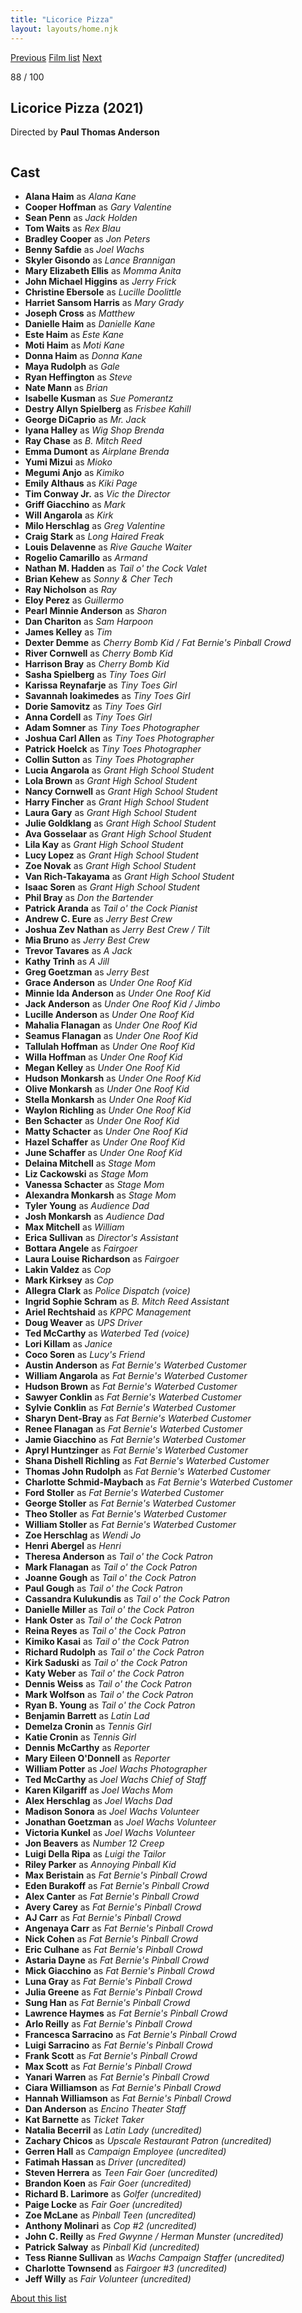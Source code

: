 ```yaml
---
title: "Licorice Pizza"
layout: layouts/home.njk
---
```


<nav class="films">
  <a class="prev" href="../house-of-gucci">Previous</a>
  <a href="../">Film list</a>
  <a class="next" href="../the-tragedy-of-macbeth">Next</a>
</nav>

<p>88 / 100</p>

<article class="film">
  <h1>Licorice Pizza (2021)</h1>

  <p class="director">
    Directed by <strong>Paul Thomas Anderson</strong>
  </p>

  <img src="../films/posters/licorice-pizza.jpg" alt="">

  <h2>
    Cast
  </h2>
  <ul>
    <li><strong>Alana Haim</strong> as <em>Alana Kane</em></li>
<li><strong>Cooper Hoffman</strong> as <em>Gary Valentine</em></li>
<li><strong>Sean Penn</strong> as <em>Jack Holden</em></li>
<li><strong>Tom Waits</strong> as <em>Rex Blau</em></li>
<li><strong>Bradley Cooper</strong> as <em>Jon Peters</em></li>
<li><strong>Benny Safdie</strong> as <em>Joel Wachs</em></li>
<li><strong>Skyler Gisondo</strong> as <em>Lance Brannigan</em></li>
<li><strong>Mary Elizabeth Ellis</strong> as <em>Momma Anita</em></li>
<li><strong>John Michael Higgins</strong> as <em>Jerry Frick</em></li>
<li><strong>Christine Ebersole</strong> as <em>Lucille Doolittle</em></li>
<li><strong>Harriet Sansom Harris</strong> as <em>Mary Grady</em></li>
<li><strong>Joseph Cross</strong> as <em>Matthew</em></li>
<li><strong>Danielle Haim</strong> as <em>Danielle Kane</em></li>
<li><strong>Este Haim</strong> as <em>Este Kane</em></li>
<li><strong>Moti Haim</strong> as <em>Moti Kane</em></li>
<li><strong>Donna Haim</strong> as <em>Donna Kane</em></li>
<li><strong>Maya Rudolph</strong> as <em>Gale</em></li>
<li><strong>Ryan Heffington</strong> as <em>Steve</em></li>
<li><strong>Nate Mann</strong> as <em>Brian</em></li>
<li><strong>Isabelle Kusman</strong> as <em>Sue Pomerantz</em></li>
<li><strong>Destry Allyn Spielberg</strong> as <em>Frisbee Kahill</em></li>
<li><strong>George DiCaprio</strong> as <em>Mr. Jack</em></li>
<li><strong>Iyana Halley</strong> as <em>Wig Shop Brenda</em></li>
<li><strong>Ray Chase</strong> as <em>B. Mitch Reed</em></li>
<li><strong>Emma Dumont</strong> as <em>Airplane Brenda</em></li>
<li><strong>Yumi Mizui</strong> as <em>Mioko</em></li>
<li><strong>Megumi Anjo</strong> as <em>Kimiko</em></li>
<li><strong>Emily Althaus</strong> as <em>Kiki Page</em></li>
<li><strong>Tim Conway Jr.</strong> as <em>Vic the Director</em></li>
<li><strong>Griff Giacchino</strong> as <em>Mark</em></li>
<li><strong>Will Angarola</strong> as <em>Kirk</em></li>
<li><strong>Milo Herschlag</strong> as <em>Greg Valentine</em></li>
<li><strong>Craig Stark</strong> as <em>Long Haired Freak</em></li>
<li><strong>Louis Delavenne</strong> as <em>Rive Gauche Waiter</em></li>
<li><strong>Rogelio Camarillo</strong> as <em>Armand</em></li>
<li><strong>Nathan M. Hadden</strong> as <em>Tail o' the Cock Valet</em></li>
<li><strong>Brian Kehew</strong> as <em>Sonny & Cher Tech</em></li>
<li><strong>Ray Nicholson</strong> as <em>Ray</em></li>
<li><strong>Eloy Perez</strong> as <em>Guillermo</em></li>
<li><strong>Pearl Minnie Anderson</strong> as <em>Sharon</em></li>
<li><strong>Dan Chariton</strong> as <em>Sam Harpoon</em></li>
<li><strong>James Kelley</strong> as <em>Tim</em></li>
<li><strong>Dexter Demme</strong> as <em>Cherry Bomb Kid / Fat Bernie's Pinball Crowd</em></li>
<li><strong>River Cornwell</strong> as <em>Cherry Bomb Kid</em></li>
<li><strong>Harrison Bray</strong> as <em>Cherry Bomb Kid</em></li>
<li><strong>Sasha Spielberg</strong> as <em>Tiny Toes Girl</em></li>
<li><strong>Karissa Reynafarje</strong> as <em>Tiny Toes Girl</em></li>
<li><strong>Savannah Ioakimedes</strong> as <em>Tiny Toes Girl</em></li>
<li><strong>Dorie Samovitz</strong> as <em>Tiny Toes Girl</em></li>
<li><strong>Anna Cordell</strong> as <em>Tiny Toes Girl</em></li>
<li><strong>Adam Somner</strong> as <em>Tiny Toes Photographer</em></li>
<li><strong>Joshua Carl Allen</strong> as <em>Tiny Toes Photographer</em></li>
<li><strong>Patrick Hoelck</strong> as <em>Tiny Toes Photographer</em></li>
<li><strong>Collin Sutton</strong> as <em>Tiny Toes Photographer</em></li>
<li><strong>Lucia Angarola</strong> as <em>Grant High School Student</em></li>
<li><strong>Lola Brown</strong> as <em>Grant High School Student</em></li>
<li><strong>Nancy Cornwell</strong> as <em>Grant High School Student</em></li>
<li><strong>Harry Fincher</strong> as <em>Grant High School Student</em></li>
<li><strong>Laura Gary</strong> as <em>Grant High School Student</em></li>
<li><strong>Julie Goldklang</strong> as <em>Grant High School Student</em></li>
<li><strong>Ava Gosselaar</strong> as <em>Grant High School Student</em></li>
<li><strong>Lila Kay</strong> as <em>Grant High School Student</em></li>
<li><strong>Lucy Lopez</strong> as <em>Grant High School Student</em></li>
<li><strong>Zoe Novak</strong> as <em>Grant High School Student</em></li>
<li><strong>Van Rich-Takayama</strong> as <em>Grant High School Student</em></li>
<li><strong>Isaac Soren</strong> as <em>Grant High School Student</em></li>
<li><strong>Phil Bray</strong> as <em>Don the Bartender</em></li>
<li><strong>Patrick Aranda</strong> as <em>Tail o' the Cock Pianist</em></li>
<li><strong>Andrew C. Eure</strong> as <em>Jerry Best Crew</em></li>
<li><strong>Joshua Zev Nathan</strong> as <em>Jerry Best Crew / Tilt</em></li>
<li><strong>Mia Bruno</strong> as <em>Jerry Best Crew</em></li>
<li><strong>Trevor Tavares</strong> as <em>A Jack</em></li>
<li><strong>Kathy Trinh</strong> as <em>A Jill</em></li>
<li><strong>Greg Goetzman</strong> as <em>Jerry Best</em></li>
<li><strong>Grace Anderson</strong> as <em>Under One Roof Kid</em></li>
<li><strong>Minnie Ida Anderson</strong> as <em>Under One Roof Kid</em></li>
<li><strong>Jack Anderson</strong> as <em>Under One Roof Kid / Jimbo</em></li>
<li><strong>Lucille Anderson</strong> as <em>Under One Roof Kid</em></li>
<li><strong>Mahalia Flanagan</strong> as <em>Under One Roof Kid</em></li>
<li><strong>Seamus Flanagan</strong> as <em>Under One Roof Kid</em></li>
<li><strong>Tallulah Hoffman</strong> as <em>Under One Roof Kid</em></li>
<li><strong>Willa Hoffman</strong> as <em>Under One Roof Kid</em></li>
<li><strong>Megan Kelley</strong> as <em>Under One Roof Kid</em></li>
<li><strong>Hudson Monkarsh</strong> as <em>Under One Roof Kid</em></li>
<li><strong>Olive Monkarsh</strong> as <em>Under One Roof Kid</em></li>
<li><strong>Stella Monkarsh</strong> as <em>Under One Roof Kid</em></li>
<li><strong>Waylon Richling</strong> as <em>Under One Roof Kid</em></li>
<li><strong>Ben Schacter</strong> as <em>Under One Roof Kid</em></li>
<li><strong>Matty Schacter</strong> as <em>Under One Roof Kid</em></li>
<li><strong>Hazel Schaffer</strong> as <em>Under One Roof Kid</em></li>
<li><strong>June Schaffer</strong> as <em>Under One Roof Kid</em></li>
<li><strong>Delaina Mitchell</strong> as <em>Stage Mom</em></li>
<li><strong>Liz Cackowski</strong> as <em>Stage Mom</em></li>
<li><strong>Vanessa Schacter</strong> as <em>Stage Mom</em></li>
<li><strong>Alexandra Monkarsh</strong> as <em>Stage Mom</em></li>
<li><strong>Tyler Young</strong> as <em>Audience Dad</em></li>
<li><strong>Josh Monkarsh</strong> as <em>Audience Dad</em></li>
<li><strong>Max Mitchell</strong> as <em>William</em></li>
<li><strong>Erica Sullivan</strong> as <em>Director's Assistant</em></li>
<li><strong>Bottara Angele</strong> as <em>Fairgoer</em></li>
<li><strong>Laura Louise Richardson</strong> as <em>Fairgoer</em></li>
<li><strong>Lakin Valdez</strong> as <em>Cop</em></li>
<li><strong>Mark Kirksey</strong> as <em>Cop</em></li>
<li><strong>Allegra Clark</strong> as <em>Police Dispatch (voice)</em></li>
<li><strong>Ingrid Sophie Schram</strong> as <em>B. Mitch Reed Assistant</em></li>
<li><strong>Ariel Rechtshaid</strong> as <em>KPPC Management</em></li>
<li><strong>Doug Weaver</strong> as <em>UPS Driver</em></li>
<li><strong>Ted McCarthy</strong> as <em>Waterbed Ted (voice)</em></li>
<li><strong>Lori Killam</strong> as <em>Janice</em></li>
<li><strong>Coco Soren</strong> as <em>Lucy's Friend</em></li>
<li><strong>Austin Anderson</strong> as <em>Fat Bernie's Waterbed Customer</em></li>
<li><strong>William Angarola</strong> as <em>Fat Bernie's Waterbed Customer</em></li>
<li><strong>Hudson Brown</strong> as <em>Fat Bernie's Waterbed Customer</em></li>
<li><strong>Sawyer Conklin</strong> as <em>Fat Bernie's Waterbed Customer</em></li>
<li><strong>Sylvie Conklin</strong> as <em>Fat Bernie's Waterbed Customer</em></li>
<li><strong>Sharyn Dent-Bray</strong> as <em>Fat Bernie's Waterbed Customer</em></li>
<li><strong>Renee Flanagan</strong> as <em>Fat Bernie's Waterbed Customer</em></li>
<li><strong>Jamie Giacchino</strong> as <em>Fat Bernie's Waterbed Customer</em></li>
<li><strong>Apryl Huntzinger</strong> as <em>Fat Bernie's Waterbed Customer</em></li>
<li><strong>Shana Dishell Richling</strong> as <em>Fat Bernie's Waterbed Customer</em></li>
<li><strong>Thomas John Rudolph</strong> as <em>Fat Bernie's Waterbed Customer</em></li>
<li><strong>Charlotte Schmid-Maybach</strong> as <em>Fat Bernie's Waterbed Customer</em></li>
<li><strong>Ford Stoller</strong> as <em>Fat Bernie's Waterbed Customer</em></li>
<li><strong>George Stoller</strong> as <em>Fat Bernie's Waterbed Customer</em></li>
<li><strong>Theo Stoller</strong> as <em>Fat Bernie's Waterbed Customer</em></li>
<li><strong>William Stoller</strong> as <em>Fat Bernie's Waterbed Customer</em></li>
<li><strong>Zoe Herschlag</strong> as <em>Wendi Jo</em></li>
<li><strong>Henri Abergel</strong> as <em>Henri</em></li>
<li><strong>Theresa Anderson</strong> as <em>Tail o' the Cock Patron</em></li>
<li><strong>Mark Flanagan</strong> as <em>Tail o' the Cock Patron</em></li>
<li><strong>Joanne Gough</strong> as <em>Tail o' the Cock Patron</em></li>
<li><strong>Paul Gough</strong> as <em>Tail o' the Cock Patron</em></li>
<li><strong>Cassandra Kulukundis</strong> as <em>Tail o' the Cock Patron</em></li>
<li><strong>Danielle Miller</strong> as <em>Tail o' the Cock Patron</em></li>
<li><strong>Hank Oster</strong> as <em>Tail o' the Cock Patron</em></li>
<li><strong>Reina Reyes</strong> as <em>Tail o' the Cock Patron</em></li>
<li><strong>Kimiko Kasai</strong> as <em>Tail o' the Cock Patron</em></li>
<li><strong>Richard Rudolph</strong> as <em>Tail o' the Cock Patron</em></li>
<li><strong>Kirk Saduski</strong> as <em>Tail o' the Cock Patron</em></li>
<li><strong>Katy Weber</strong> as <em>Tail o' the Cock Patron</em></li>
<li><strong>Dennis Weiss</strong> as <em>Tail o' the Cock Patron</em></li>
<li><strong>Mark Wolfson</strong> as <em>Tail o' the Cock Patron</em></li>
<li><strong>Ryan B. Young</strong> as <em>Tail o' the Cock Patron</em></li>
<li><strong>Benjamin Barrett</strong> as <em>Latin Lad</em></li>
<li><strong>Demelza Cronin</strong> as <em>Tennis Girl</em></li>
<li><strong>Katie Cronin</strong> as <em>Tennis Girl</em></li>
<li><strong>Dennis McCarthy</strong> as <em>Reporter</em></li>
<li><strong>Mary Eileen O'Donnell</strong> as <em>Reporter</em></li>
<li><strong>William Potter</strong> as <em>Joel Wachs Photographer</em></li>
<li><strong>Ted McCarthy</strong> as <em>Joel Wachs Chief of Staff</em></li>
<li><strong>Karen Kilgariff</strong> as <em>Joel Wachs Mom</em></li>
<li><strong>Alex Herschlag</strong> as <em>Joel Wachs Dad</em></li>
<li><strong>Madison Sonora</strong> as <em>Joel Wachs Volunteer</em></li>
<li><strong>Jonathan Goetzman</strong> as <em>Joel Wachs Volunteer</em></li>
<li><strong>Victoria Kunkel</strong> as <em>Joel Wachs Volunteer</em></li>
<li><strong>Jon Beavers</strong> as <em>Number 12 Creep</em></li>
<li><strong>Luigi Della Ripa</strong> as <em>Luigi the Tailor</em></li>
<li><strong>Riley Parker</strong> as <em>Annoying Pinball Kid</em></li>
<li><strong>Max Beristain</strong> as <em>Fat Bernie's Pinball Crowd</em></li>
<li><strong>Eden Burakoff</strong> as <em>Fat Bernie's Pinball Crowd</em></li>
<li><strong>Alex Canter</strong> as <em>Fat Bernie's Pinball Crowd</em></li>
<li><strong>Avery Carey</strong> as <em>Fat Bernie's Pinball Crowd</em></li>
<li><strong>AJ Carr</strong> as <em>Fat Bernie's Pinball Crowd</em></li>
<li><strong>Angenaya Carr</strong> as <em>Fat Bernie's Pinball Crowd</em></li>
<li><strong>Nick Cohen</strong> as <em>Fat Bernie's Pinball Crowd</em></li>
<li><strong>Eric Culhane</strong> as <em>Fat Bernie's Pinball Crowd</em></li>
<li><strong>Astaria Dayne</strong> as <em>Fat Bernie's Pinball Crowd</em></li>
<li><strong>Mick Giacchino</strong> as <em>Fat Bernie's Pinball Crowd</em></li>
<li><strong>Luna Gray</strong> as <em>Fat Bernie's Pinball Crowd</em></li>
<li><strong>Julia Greene</strong> as <em>Fat Bernie's Pinball Crowd</em></li>
<li><strong>Sung Han</strong> as <em>Fat Bernie's Pinball Crowd</em></li>
<li><strong>Lawrence Haymes</strong> as <em>Fat Bernie's Pinball Crowd</em></li>
<li><strong>Arlo Reilly</strong> as <em>Fat Bernie's Pinball Crowd</em></li>
<li><strong>Francesca Sarracino</strong> as <em>Fat Bernie's Pinball Crowd</em></li>
<li><strong>Luigi Sarracino</strong> as <em>Fat Bernie's Pinball Crowd</em></li>
<li><strong>Frank Scott</strong> as <em>Fat Bernie's Pinball Crowd</em></li>
<li><strong>Max Scott</strong> as <em>Fat Bernie's Pinball Crowd</em></li>
<li><strong>Yanari Warren</strong> as <em>Fat Bernie's Pinball Crowd</em></li>
<li><strong>Ciara Williamson</strong> as <em>Fat Bernie's Pinball Crowd</em></li>
<li><strong>Hannah Williamson</strong> as <em>Fat Bernie's Pinball Crowd</em></li>
<li><strong>Dan Anderson</strong> as <em>Encino Theater Staff</em></li>
<li><strong>Kat Barnette</strong> as <em>Ticket Taker</em></li>
<li><strong>Natalia Becerril</strong> as <em>Latin Lady (uncredited)</em></li>
<li><strong>Zachary Chicos</strong> as <em>Upscale Restaurant Patron (uncredited)</em></li>
<li><strong>Gerren Hall</strong> as <em>Campaign Employee (uncredited)</em></li>
<li><strong>Fatimah Hassan</strong> as <em>Driver (uncredited)</em></li>
<li><strong>Steven Herrera</strong> as <em>Teen Fair Goer (uncredited)</em></li>
<li><strong>Brandon Koen</strong> as <em>Fair Goer (uncredited)</em></li>
<li><strong>Richard B. Larimore</strong> as <em>Golfer (uncredited)</em></li>
<li><strong>Paige Locke</strong> as <em>Fair Goer (uncredited)</em></li>
<li><strong>Zoe McLane</strong> as <em>Pinball Teen (uncredited)</em></li>
<li><strong>Anthony Molinari</strong> as <em>Cop #2 (uncredited)</em></li>
<li><strong>John C. Reilly</strong> as <em>Fred Gwynne / Herman Munster (uncredited)</em></li>
<li><strong>Patrick Salway</strong> as <em>Pinball Kid (uncredited)</em></li>
<li><strong>Tess Rianne Sullivan</strong> as <em>Wachs Campaign Staffer (uncredited)</em></li>
<li><strong>Charlotte Townsend</strong> as <em>Fairgoer #3 (uncredited)</em></li>
<li><strong>Jeff Willy</strong> as <em>Fair Volunteer (uncredited)</em></li>
  </ul>
</article>
<footer>
  <a href="../about">About this list</a>
</footer>
